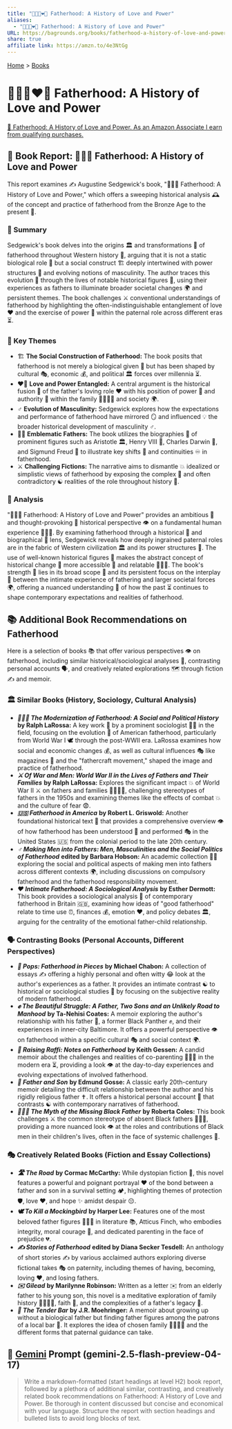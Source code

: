 ```yaml
---
title: "👨‍👧‍👦❤️💪 Fatherhood: A History of Love and Power"
aliases:
  - "👨‍👧‍👦❤️💪 Fatherhood: A History of Love and Power"
URL: https://bagrounds.org/books/fatherhood-a-history-of-love-and-power
share: true
affiliate link: https://amzn.to/4e3NtGg
---
```

[Home](../index.md) > [Books](./index.md)  
# 👨‍👧‍👦❤️💪 Fatherhood: A History of Love and Power  
[🛒 Fatherhood: A History of Love and Power. As an Amazon Associate I earn from qualifying purchases.](https://amzn.to/4e3NtGg)  
  
## 📖 Book Report: 👨‍👧‍👦 Fatherhood: A History of Love and Power  
  
This report examines ✍️ Augustine Sedgewick's book, "👨‍👧‍👦 Fatherhood: A History of Love and Power," which offers a sweeping historical analysis 🕰️ of the concept and practice of fatherhood from the Bronze Age to the present 🎁.  
  
### 📝 Summary  
  
Sedgewick's book delves into the origins 🏛️ and transformations 🔄 of fatherhood throughout Western history 📜, arguing that it is not a static biological role 🧬 but a social construct 🏗️ deeply intertwined with power structures 💪 and evolving notions of masculinity. The author traces this evolution 👣 through the lives of notable historical figures 👤, using their experiences as fathers to illuminate broader societal changes 🌍 and persistent themes. The book challenges ⚔️ conventional understandings of fatherhood by highlighting the often-indistinguishable entanglement of love ❤️ and the exercise of power 💪 within the paternal role across different eras ⏳.  
  
### 🔑 Key Themes  
  
* 🏗️ **The Social Construction of Fatherhood:** The book posits that fatherhood is not merely a biological given 🧬 but has been shaped by cultural 🎭, economic 💰, and political 🏛️ forces over millennia ⏳.  
* ❤️💪 **Love and Power Entangled:** A central argument is the historical fusion 🤝 of the father's loving role ❤️ with his position of power 💪 and authority 👑 within the family 👨‍👩‍👧‍👦 and society 🌍.  
* ♂️ **Evolution of Masculinity:** Sedgewick explores how the expectations and performance of fatherhood have mirrored 🪞 and influenced 💡 the broader historical development of masculinity ♂️.  
* 👨‍🏫 **Emblematic Fathers:** The book utilizes the biographies 📖 of prominent figures such as Aristotle 🏛️, Henry VIII 👑, Charles Darwin 🧬, and Sigmund Freud 🧠 to illustrate key shifts 🔄 and continuities ♾️ in fatherhood.  
* ⚔️ **Challenging Fictions:** The narrative aims to dismantle 💥 idealized or simplistic views of fatherhood by exposing the complex 🧩 and often contradictory ☯️ realities of the role throughout history 📜.  
  
### 🔬 Analysis  
  
"👨‍👧‍👦 Fatherhood: A History of Love and Power" provides an ambitious 🚀 and thought-provoking 🤔 historical perspective 👁️ on a fundamental human experience 🧑‍🤝‍🧑. By examining fatherhood through a historical 📜 and biographical 📖 lens, Sedgewick reveals how deeply ingrained paternal roles are in the fabric of Western civilization 🏛️ and its power structures 💪. The use of well-known historical figures 👤 makes the abstract concept of historical change 🔄 more accessible 🔑 and relatable 🧑‍🤝‍🧑. The book's strength 💪 lies in its broad scope 🔭 and its persistent focus on the interplay 🤝 between the intimate experience of fathering and larger societal forces 🌍, offering a nuanced understanding 🤔 of how the past ⏳ continues to shape contemporary expectations and realities of fatherhood.  
  
## 📚 Additional Book Recommendations on Fatherhood  
  
Here is a selection of books 📚 that offer various perspectives 👁️ on fatherhood, including similar historical/sociological analyses 🔎, contrasting personal accounts 🗣️, and creatively related explorations 🗺️ through fiction ✍️ and memoir.  
  
### 🏛️ Similar Books (History, Sociology, Cultural Analysis)  
  
* ***👨‍👧‍👦 The Modernization of Fatherhood: A Social and Political History*** **by Ralph LaRossa:** A key work 🔑 by a prominent sociologist 🧑‍🏫 in the field, focusing on the evolution 🔄 of American fatherhood, particularly from World War I 🕊️ through the post-WWII era. LaRossa examines how social and economic changes 💰, as well as cultural influences 🎭 like magazines 📰 and the "fathercraft movement," shaped the image and practice of fatherhood.  
* ***⚔️ Of War and Men: World War II in the Lives of Fathers and Their Families*** **by Ralph LaRossa:** Explores the significant impact 💥 of World War II ⚔️ on fathers and families 👨‍👩‍👧‍👦, challenging stereotypes of fathers in the 1950s and examining themes like the effects of combat 💥 and the culture of fear 😨.  
* ***🇺🇸 Fatherhood in America*** **by Robert L. Griswold:** Another foundational historical text 📜 that provides a comprehensive overview 👁️ of how fatherhood has been understood 🤔 and performed 🎭 in the United States 🇺🇸 from the colonial period to the late 20th century.  
* ***♂️ Making Men into Fathers: Men, Masculinities and the Social Politics of Fatherhood*** **edited by Barbara Hobson:** An academic collection 🧑‍🏫 exploring the social and political aspects of making men into fathers across different contexts 🌍, including discussions on compulsory fatherhood and the fatherhood responsibility movement.  
* ***❤️ Intimate Fatherhood: A Sociological Analysis*** **by Esther Dermott:** This book provides a sociological analysis 🔎 of contemporary fatherhood in Britain 🇬🇧, examining how ideas of "good fatherhood" relate to time use ⏰, finances 💰, emotion ❤️, and policy debates 🏛️, arguing for the centrality of the emotional father-child relationship.  
  
### 🗣️ Contrasting Books (Personal Accounts, Different Perspectives)  
  
* ***🧩 Pops: Fatherhood in Pieces*** **by Michael Chabon:** A collection of essays ✍️ offering a highly personal and often witty 😂 look at the author's experiences as a father. It provides an intimate contrast ☯️ to historical or sociological studies 🔎 by focusing on the subjective reality of modern fatherhood.  
* ***✊ The Beautiful Struggle: A Father, Two Sons and an Unlikely Road to Manhood*** **by Ta-Nehisi Coates:** A memoir exploring the author's relationship with his father 👴, a former Black Panther ✊, and their experiences in inner-city Baltimore. It offers a powerful perspective 👁️ on fatherhood within a specific cultural 🎭 and social context 🌍.  
* ***👶 Raising Raffi: Notes on Fatherhood*** **by Keith Gessen:** A candid memoir about the challenges and realities of co-parenting 🧑‍🤝‍🧑 in the modern era ⏳, providing a look 👁️ at the day-to-day experiences and evolving expectations of involved fatherhood.  
* ***👴 Father and Son*** **by Edmund Gosse:** A classic early 20th-century memoir detailing the difficult relationship between the author and his rigidly religious father ✝️. It offers a historical personal account 📜 that contrasts ☯️ with contemporary narratives of fatherhood.  
* ***👨🏿‍🦱 The Myth of the Missing Black Father*** **by Roberta Coles:** This book challenges ⚔️ the common stereotype of absent Black fathers 👨🏿‍🦱, providing a more nuanced look 👁️ at the roles and contributions of Black men in their children's lives, often in the face of systemic challenges 🚧.  
  
### 🎭 Creatively Related Books (Fiction and Essay Collections)  
  
* ***🛣️ The Road*** **by Cormac McCarthy:** While dystopian fiction 🤖, this novel features a powerful and poignant portrayal ❤️ of the bond between a father and son in a survival setting 🏕️, highlighting themes of protection 🛡️, love ❤️, and hope ✨ amidst despair 😔.  
* ***🕊️ To Kill a Mockingbird*** **by Harper Lee:** Features one of the most beloved father figures 👨‍👧‍👦 in literature 📚, Atticus Finch, who embodies integrity, moral courage 💪, and dedicated parenting in the face of prejudice 💔.  
* ***✍️ Stories of Fatherhood*** **edited by Diana Secker Tesdell:** An anthology of short stories ✍️ by various acclaimed authors exploring diverse fictional takes 🎭 on paternity, including themes of having, becoming, loving ❤️, and losing fathers.  
* ***✉️ Gilead*** **by Marilynne Robinson:** Written as a letter ✉️ from an elderly father to his young son, this novel is a meditative exploration of family history 👨‍👩‍👧‍👦, faith 🙏, and the complexities of a father's legacy 📜.  
* ***🍻 The Tender Bar*** **by J.R. Moehringer:** A memoir about growing up without a biological father but finding father figures among the patrons of a local bar 🍻. It explores the idea of chosen family 👨‍👩‍👧‍👦 and the different forms that paternal guidance can take.  
  
## 💬 [Gemini](../software/gemini.md) Prompt (gemini-2.5-flash-preview-04-17)  
> Write a markdown-formatted (start headings at level H2) book report, followed by a plethora of additional similar, contrasting, and creatively related book recommendations on Fatherhood: A History of Love and Power. Be thorough in content discussed but concise and economical with your language. Structure the report with section headings and bulleted lists to avoid long blocks of text.